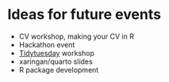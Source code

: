 # Ideas for future events

- CV workshop, making your CV in R
- Hackathon event
- [Tidytuesday](https://www.tidytuesday.com/) workshop
- xaringan/quarto slides
- R package development
